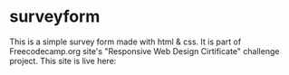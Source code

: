 # surveyform
This is a simple survey form made with html &amp; css.
It is part of Freecodecamp.org site's "Responsive Web Design Cirtificate" challenge project. 
This site is live here: 

